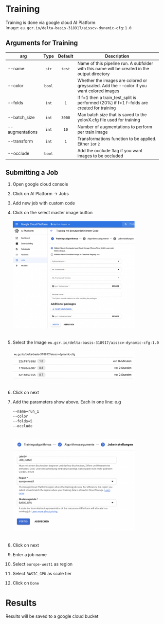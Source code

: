 # Training

Training is done via google cloud AI Platform
<br>
Image: `eu.gcr.io/delta-basis-318917/aisscv-dynamic-cfg:1.0`

## Arguments for Training

| arg             |  Type  | Default | Description                                                                                   |
| --------------- | :----: | :-----: | --------------------------------------------------------------------------------------------- |
| --name          | `str`  | `test`  | Name of this pipeline run. A subfolder with this name will be created in the output directory |
| --color         | `bool` |         | Whether the images are colored or greyscaled. Add the --color if you want colored images      |
| --folds         | `int`  |   `1`   | If f=1 then a train_test_split is performed (20%) if f>1 f-folds are created for training     |
| --batch_size    | `int`  | `3000`  | Max batch size that is saved to the yolovX.cfg file used for training                         |
| --augmentations | `int`  |  `10`   | Number of augmentations to perform per train image                                            |
| --transform     | `int`  |   `1`   | Transformations function to be applied. Either `1`or `2`                                      |
| --occlude       | `bool` |         | Add the occlude flag if you want images to be occluded                                        |

## Submitting a Job

1. Open google cloud console
2. Click on AI Platform -> Jobs
3. Add new job with custom code
4. Click on the select master image button<br>
   <img src="./img/add_job_1.png" width=400 style="margin-top:20px; margin-bottom: 20px" />
5. Select the Image `eu.gcr.io/delta-basis-318917/aisscv-dynamic-cfg:1.0`<br>
   <img src="./img/add_job_2.png" width=400 style="margin-top:20px; margin-bottom: 20px" />
6. Click on next
7. Add the parameters show above. Each in one line: e.g

    ```
    --name=run_1
    --color
    --folds=5
    --occlude
    ```

    <img src="./img/add_job_3.png" width=400 style="margin-top:20px; margin-bottom: 20px" />

8. Click on next
9. Enter a job name
10. Select `europe-west1` as region
11. Select `BASIC_GPU` as scale tier
12. Click on `Done`

# Results

Results will be saved to a google cloud bucket
